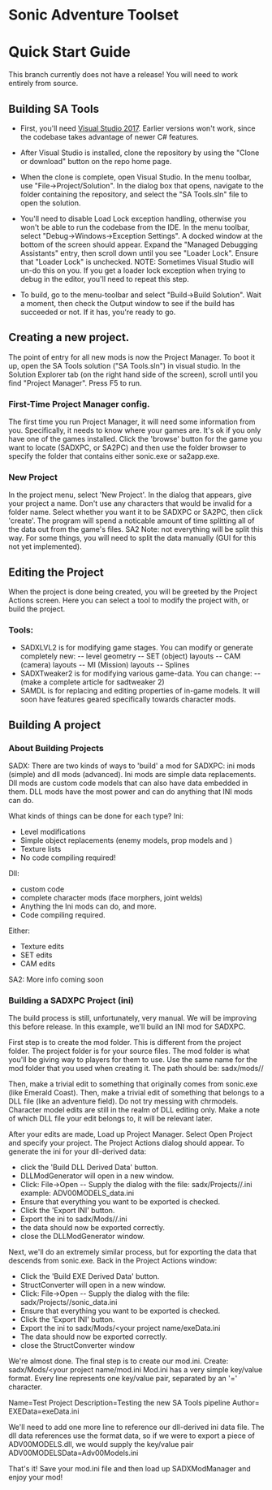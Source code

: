 # Sonic Adventure Toolset

# Quick Start Guide

This branch currently does not have a release! You will need to work entirely from source.

## Building SA Tools
- First, you'll need [Visual Studio 2017](https://visualstudio.microsoft.com/vs/). Earlier versions won't work, since the codebase takes advantage of newer C# features.

- After Visual Studio is installed, clone the repository by using the "Clone or download" button on the repo home page.

- When the clone is complete, open Visual Studio. In the menu toolbar, use "File->Project/Solution". In the dialog box that opens, navigate to the folder containing the repository, and select the "SA Tools.sln" file to open the solution.

- You'll need to disable Load Lock exception handling, otherwise you won't be able to run the codebase from the IDE. In the menu toolbar, select "Debug->Windows->Exception Settings". A docked window at the bottom of the screen should appear. Expand the "Managed Debugging Assistants" entry, then scroll down until you see "Loader Lock". Ensure that "Loader Lock" is unchecked. NOTE: Sometimes Visual Studio will un-do this on you. If you get a loader lock exception when trying to debug in the editor, you'll need to repeat this step.

- To build, go to the menu-toolbar and select "Build->Build Solution". Wait a moment, then check the Output window to see if the build has succeeded or not. If it has, you're ready to go.

## Creating a new project.
The point of entry for all new mods is now the Project Manager. To boot it up, open the SA Tools solution ("SA Tools.sln") in visual studio. In the Solution Explorer tab (on the right hand side of the screen), scroll until you find "Project Manager". Press F5 to run.

### First-Time Project Manager config.
The first time you run Project Manager, it will need some information from you. Specifically, it needs to know where your games are. It's ok if you only have one of the games installed. Click the 'browse' button for the game you want to locate (SADXPC, or SA2PC) and then use the folder browser to specify the folder that contains either sonic.exe or sa2app.exe.

### New Project
In the project menu, select 'New Project'. In the dialog that appears, give your project a name. Don't use any characters that would be invalid for a folder name. Select whether you want it to be SADXPC or SA2PC, then click 'create'. The program will spend a noticable amount of time splitting all of the data out from the game's files. SA2 Note: not everything will be split this way. For some things, you will need to split the data manually (GUI for this not yet implemented).

## Editing the Project
When the project is done being created, you will be greeted by the Project Actions screen. Here you can select a tool to modify the project with, or build the project.

### Tools:
- SADXLVL2 is for modifying game stages. You can modify or generate completely new:
-- level geometry
-- SET (object) layouts
-- CAM (camera) layouts
-- MI (Mission) layouts
-- Splines
- SADXTweaker2 is for modifying various game-data. You can change:
-- (make a complete article for sadtweaker 2)
- SAMDL is for replacing and editing properties of in-game models. It will soon have features geared specifically towards character mods.


## Building A project

### About Building Projects
SADX:
There are two kinds of ways to 'build' a mod for SADXPC: ini mods (simple) and dll mods (advanced). Ini mods are simple data replacements. Dll mods are custom code models that can also have data embedded in them. DLL mods have the most power and can do anything that INI mods can do.

What kinds of things can be done for each type?
Ini:
- Level modifications
- Simple object replacements (enemy models, prop models and )
- Texture lists
- No code compiling required!

Dll:
- custom code
- complete character mods (face morphers, joint welds)
- Anything the Ini mods can do, and more.
- Code compiling required.

Either:
- Texture edits
- SET edits
- CAM edits

SA2:
More info coming soon

### Building a SADXPC Project (ini)
The build process is still, unfortunately, very manual. We will be improving this before release. In this example, we'll build an INI mod for SADXPC.

First step is to create the mod folder. This is different from the project folder. The project folder is for your source files. The mod folder is what you'll be giving way to players for them to use. Use the same name for the mod folder that you used when creating it. The path should be: sadx/mods/<your project name>/

Then, make a trivial edit to something that originally comes from sonic.exe (like Emerald Coast). Then, make a trivial edit of something that belongs to a DLL file (like an adventure field). Do not try messing with chrmodels. Character model edits are still in the realm of DLL editing only. Make a note of which DLL file your edit belongs to, it will be relevant later.

After your edits are made, Load up Project Manager. Select Open Project and specify your project. The Project Actions dialog should appear. To generate the ini for your dll-derived data:

- click the 'Build DLL Derived Data' button.
- DLLModGenerator will open in a new window.
- Click: File->Open
-- Supply the dialog with the file: sadx/Projects/<your project name>/<dll data name>.ini example: ADV00MODELS_data.ini
- Ensure that everything you want to be exported is checked.
- Click the 'Export INI' button.
- Export the ini to sadx/Mods/<your project name>/<dll data name>.ini
- the data should now be exported correctly.
- close the DLLModGenerator window.

Next, we'll do an extremely similar process, but for exporting the data that descends from sonic.exe. Back in the Project Actions window:

- Click the 'Build EXE Derived Data' button.
- StructConverter will open in a new window.
- Click: File->Open
-- Supply the dialog with the file: sadx/Projects/<your project name>/sonic_data.ini
- Ensure that everything you want to be exported is checked.
- Click the 'Export INI' button.
- Export the ini to sadx/Mods/<your project name/exeData.ini
- The data should now be exported correctly.
- close the StructConverter window

We're almost done. The final step is to create our mod.ini. Create: sadx/Mods/<your project name/mod.ini
Mod.ini has a very simple key/value format. Every line represents one key/value pair, separated by an '=' character.

Name=Test Project
Description=Testing the new SA Tools pipeline
Author=
EXEData=exeData.ini

We'll need to add one more line to reference our dll-derived ini data file. The dll data references use the format <assembly name>data, so if we were to export a piece of ADV00MODELS.dll, we would supply the key/value pair ADV00MODELSData=Adv00Models.ini

That's it! Save your mod.ini file and then load up SADXModManager and enjoy your mod!